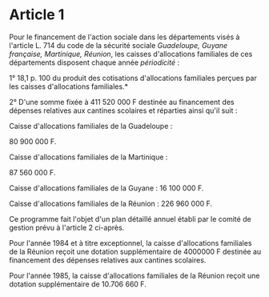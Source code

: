 # Article 1

Pour le financement de l'action sociale dans les départements visés à l'article L. 714 du code de la sécurité sociale *Guadeloupe, Guyane française, Martinique, Réunion*, les caisses d'allocations familiales de ces départements disposent chaque année *périodicité* :

1° 18,1 p. 100 du produit des cotisations d'allocations familiales perçues par les caisses d'allocations familiales.*

2° D'une somme fixée à 411 520 000 F destinée au financement des dépenses relatives aux cantines scolaires et réparties ainsi qu'il suit :

Caisse d'allocations familiales de la Guadeloupe :

80 900 000 F.

Caisse d'allocations familiales de la Martinique :

87 560 000 F.

Caisse d'allocations familiales de la Guyane : 16 100 000 F.

Caisse d'allocations familiales de la Réunion : 226 960 000 F.

Ce programme fait l'objet d'un plan détaillé annuel établi par le comité de gestion prévu à l'article 2 ci-après.

Pour l'année 1984 et à titre exceptionnel, la caisse d'allocations familiales de la Réunion reçoit une dotation supplémentaire de 4000000 F destinée au financement des dépenses relatives aux cantines scolaires.

Pour l'année 1985, la caisse d'allocations familiales de la Réunion reçoit une dotation supplémentaire de 10.706 660 F.
